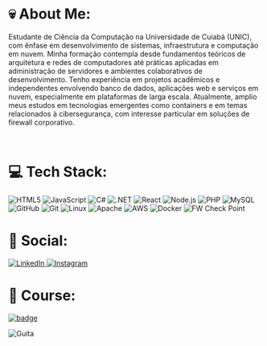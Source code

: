 # 💀 About Me:
<!--![](https://github-readme-stats.vercel.app/api?username=duarteHiago&theme=tokyonight&hide_border=true&include_all_commits=true&count_private=false)
-->
   Estudante de Ciência da Computação na Universidade de Cuiabá (UNIC), com ênfase em desenvolvimento de sistemas, infraestrutura e computação em nuvem. Minha formação contempla desde fundamentos teóricos de arquitetura e redes de computadores até práticas aplicadas em administração de servidores e ambientes colaborativos de desenvolvimento. Tenho experiência em projetos acadêmicos e independentes envolvendo banco de dados, aplicações web e serviços em nuvem, especialmente em plataformas de larga escala. Atualmente, amplio meus estudos em tecnologias emergentes como containers e em temas relacionados à cibersegurança, com interesse particular em soluções de firewall corporativo.

<br/>

# 💻 Tech Stack:
<p align="left">
  <img src="https://img.shields.io/badge/html5-000000?style=for-the-badge&logo=html5&logoColor=white" alt="HTML5"/>
  <img src="https://img.shields.io/badge/javascript-000000?style=for-the-badge&logo=javascript&logoColor=white" alt="JavaScript"/>
   <img src="https://img.shields.io/badge/C%23-000000?style=for-the-badge&logo=c-sharp&logoColor=white" alt="C#"/>
   <img src="https://img.shields.io/badge/.NET-000000?style=for-the-badge&logo=dotnet&logoColor=white" alt=".NET"/>
  <img src="https://img.shields.io/badge/react-000000?style=for-the-badge&logo=react&logoColor=white" alt="React"/>
  <img src="https://img.shields.io/badge/node.js-000000?style=for-the-badge&logo=nodedotjs&logoColor=white" alt="Node.js"/>
  <img src="https://img.shields.io/badge/php-000000?style=for-the-badge&logo=php&logoColor=white" alt="PHP"/>
   <img src="https://img.shields.io/badge/mysql-000000?style=for-the-badge&logo=mysql&logoColor=white" alt="MySQL"/>
    <img src="https://img.shields.io/badge/github-000000?style=for-the-badge&logo=github&logoColor=white" alt="GitHub"/>
  <img src="https://img.shields.io/badge/git-000000?style=for-the-badge&logo=git&logoColor=white" alt="Git"/>
   <img src="https://img.shields.io/badge/Linux-000000?style=for-the-badge&logo=linux&logoColor=white" alt="Linux"/>
   <img src="https://img.shields.io/badge/apache-000000?style=for-the-badge&logo=apache&logoColor=white" alt="Apache"/>  
  <img src="https://img.shields.io/badge/AWS-000000?style=for-the-badge&logo=amazon-aws&logoColor=white" alt="AWS"/>
<img src="https://img.shields.io/badge/Docker-000000?style=for-the-badge&logo=docker&logoColor=white" alt="Docker"/>
<img src="https://img.shields.io/badge/Check%20Point-000000?style=for-the-badge&logoColor=white" alt="FW Check Point"/>




</p>

# 💬 Social:
<p align="left">
  <a href="https://www.linkedin.com/in/hiago-duarte-8bb1ab1b0/" target="_blank">
    <img src="https://img.shields.io/badge/LinkedIn-000000?style=for-the-badge&logo=linkedin&logoColor=white" alt="LinkedIn"/>
  </a>
  <a href="https://www.instagram.com/n.society_/?next=%2F" target="_blank">
    <img src
="https://img.shields.io/badge/Instagram-000000?style=for-the-badge&logo=instagram&logoColor=white" alt="Instagram"/>
  </a>
</p>

# 📖 Course:
<div align="left">

[![badge](https://github-readme-educational-badge.vercel.app/en/badge?name=UNIC%20-%20Universidade%20de%20Cuiab%C3%A1&course=Computer%20Science&degree=Bachelor&progress=50%25&img=https://upload.wikimedia.org/wikipedia/pt/thumb/5/5b/UNIC_logo.png/800px-UNIC_logo.png)](https://github.com/Glauedson/github-readme-educational-badge)

</div>


 
![Guita](https://media1.giphy.com/media/v1.Y2lkPTc5MGI3NjExbTM2OWF6YW5lYmYxenI3eHNkYm4yZTRkN3k4eXR5YzE0ZHcyOWluMSZlcD12MV9pbnRlcm5hbF9naWZfYnlfaWQmY3Q9Zw/E8eH9Gxd4DAOqdufXD/giphy.gif)
<!-- Proudly created with GPRM ( https://gprm.itsvg.in ) -->
